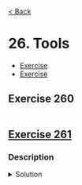[< Back](README.md)

# 26. Tools

* [Exercise ](#exercise-260)
* [Exercise ](#exercise-261)

## Exercise 260

```cpp

```

## [Exercise 261][1]
### Description

<details>
   <summary>Solution</summary>

```cpp

```
</details>

[1]: 26_exercises.cpp
